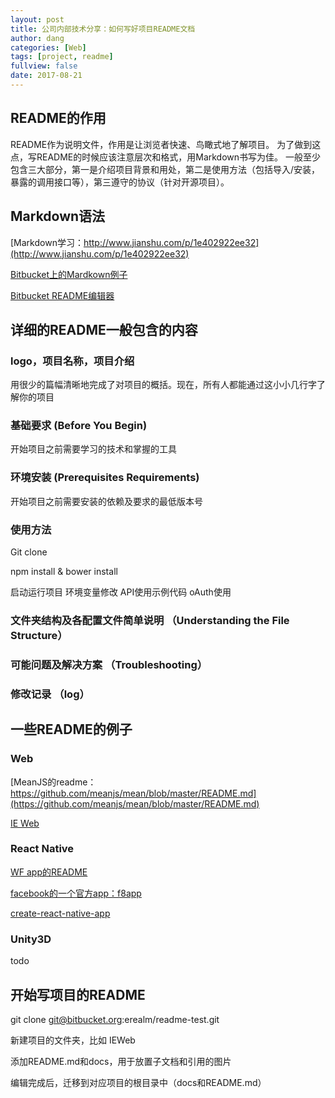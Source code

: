 ```yaml
---
layout: post
title: 公司内部技术分享：如何写好项目README文档
author: dang
categories: [Web]
tags: [project, readme]
fullview: false
date: 2017-08-21
---
```


## README的作用
README作为说明文件，作用是让浏览者快速、鸟瞰式地了解项目。
为了做到这点，写README的时候应该注意层次和格式，用Markdown书写为佳。
一般至少包含三大部分，第一是介绍项目背景和用处，第二是使用方法（包括导入/安装，暴露的调用接口等），第三遵守的协议（针对开源项目）。
<!-- more -->

## Markdown语法

[Markdown学习：http://www.jianshu.com/p/1e402922ee32](http://www.jianshu.com/p/1e402922ee32)

[Bitbucket上的Mardkown例子](https://bitbucket.org/tutorials/markdowndemo)

[Bitbucket README编辑器](http://writeme.mattstow.com/)

## 详细的README一般包含的内容

### logo，项目名称，项目介绍
用很少的篇幅清晰地完成了对项目的概括。现在，所有人都能通过这小小几行字了解你的项目

### 基础要求 (Before You Begin)
开始项目之前需要学习的技术和掌握的工具

### 环境安装 (Prerequisites Requirements)
开始项目之前需要安装的依赖及要求的最低版本号

### 使用方法

Git clone

npm install & bower install

启动运行项目
环境变量修改
API使用示例代码
oAuth使用

### 文件夹结构及各配置文件简单说明 （Understanding the File Structure）

### 可能问题及解决方案 （Troubleshooting）

### 修改记录 （log）

## 一些README的例子

### Web
[MeanJS的readme： https://github.com/meanjs/mean/blob/master/README.md](https://github.com/meanjs/mean/blob/master/README.md)

[IE Web](https://bitbucket.org/LineageMS/eacoursesweb)

### React Native
[WF app的README](https://bitbucket.org/LineageMS/winningfotos-app)

[facebook的一个官方app：f8app](https://github.com/fbsamples/f8app)

[create-react-native-app](https://github.com/react-community/create-react-native-app)

### Unity3D

todo

## 开始写项目的README

git clone git@bitbucket.org:erealm/readme-test.git

新建项目的文件夹，比如 IEWeb

添加README.md和docs，用于放置子文档和引用的图片

编辑完成后，迁移到对应项目的根目录中（docs和README.md）

